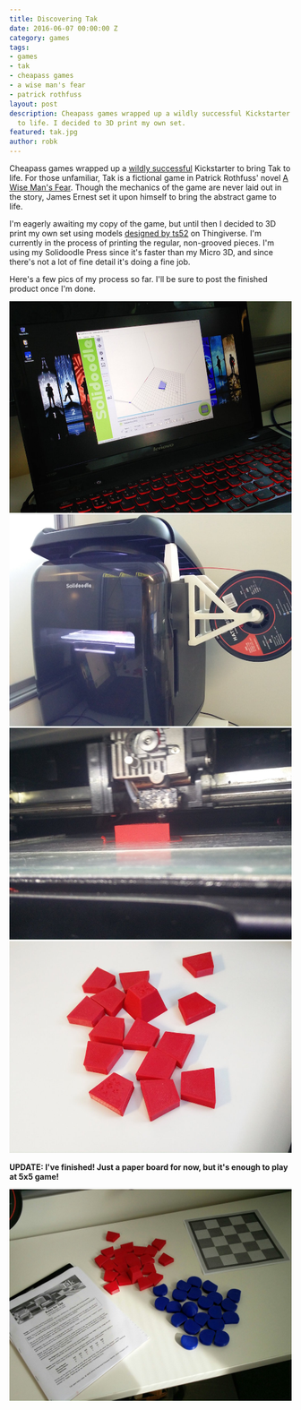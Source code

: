 ```yaml
---
title: Discovering Tak
date: 2016-06-07 00:00:00 Z
category: games
tags:
- games
- tak
- cheapass games
- a wise man's fear
- patrick rothfuss
layout: post
description: Cheapass games wrapped up a wildly successful Kickstarter to bring Tak
  to life. I decided to 3D print my own set.
featured: tak.jpg
author: robk
---
```


Cheapass games wrapped up a [wildly successful](https://www.kickstarter.com/projects/cheapassgames/tak-a-beautiful-game) Kickstarter to bring Tak to life. For those unfamiliar, Tak is a fictional game in Patrick Rothfuss' novel [A Wise Man's Fear](http://www.patrickrothfuss.com/content/books.asp). Though the mechanics of the game are never laid out in the story, James Ernest set it upon himself to bring the abstract game to life.

I'm eagerly awaiting my copy of the game, but until then I decided to 3D print my own set using models [designed by ts52](http://www.thingiverse.com/thing:1042991) on Thingiverse. I'm currently in the process of printing the regular, non-grooved pieces. I'm using my Solidoodle Press since it's faster than my Micro 3D, and since there's not a lot of fine detail it's doing a fine job.

Here's a few pics of my process so far. I'll be sure to post the finished product once I'm done.

![Tak Model](/images/tak/takmodel.jpg)
![Tak Printer](/images/tak/takprinter.jpg)
![Tak Printing](/images/tak/takprinting.jpg)
![Tak Pieces](/images/tak/takpieces.jpg)

**UPDATE: I've finished! Just a paper board for now, but it's enough to play at 5x5 game!**

![Tak Printed](/images/tak/tak-printed.jpeg)
